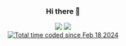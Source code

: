 <h3 align="center">Hi there 👋</h3>

<div align="center">
  <picture>
    <source
      srcset="https://github-readme-stats.vercel.app/api?username=PythonGermany&show_icons=true&layout=compact&theme=dark&line_height=20"
      media="(prefers-color-scheme: dark)"
    />
    <source
      srcset="https://github-readme-stats.vercel.app/api?username=PythonGermany&show_icons=true&line_height=20"
      media="(prefers-color-scheme: light), (prefers-color-scheme: no-preference)"
    />
    <img src="https://github-readme-stats.vercel.app/api?username=PythonGermany&show_icons=true&line_height=20" />
  </picture>
  <picture>
    <source
      srcset="https://github-readme-stats.vercel.app/api/top-langs/?username=PythonGermany&show_icons=true&layout=compact&theme=dark"
      media="(prefers-color-scheme: dark)"
    />
    <source
      srcset="https://github-readme-stats.vercel.app/api/top-langs/?username=PythonGermany&layout=compact"
      media="(prefers-color-scheme: light), (prefers-color-scheme: no-preference)"
    />
    <img src="https://github-readme-stats.vercel.app/api/top-langs/?username=PythonGermany&layout=compact" />
  </picture>
</div>

<div align="center">
  <a href="https://wakatime.com/@018dbd99-23a0-443d-8a7f-23448ecef6a4"><img src="https://wakatime.com/badge/user/018dbd99-23a0-443d-8a7f-23448ecef6a4.svg" alt="Total time coded since Feb 18 2024" /></a>
</div>

<!--
**PythonGermany/PythonGermany** is a ✨ _special_ ✨ repository because its `README.md` (this file) appears on your GitHub profile.

Here are some ideas to get you started:

- 🔭 I’m currently working on ...
- 🌱 I’m currently learning ...
- 👯 I’m looking to collaborate on ...
- 🤔 I’m looking for help with ...
- 💬 Ask me about ...
- 📫 How to reach me: ...
- 😄 Pronouns: ...
- ⚡ Fun fact: ...
-->
